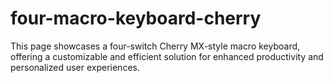 # four-macro-keyboard-cherry
This page showcases a four-switch Cherry MX-style macro keyboard, offering a customizable and efficient solution for enhanced productivity and personalized user experiences.
